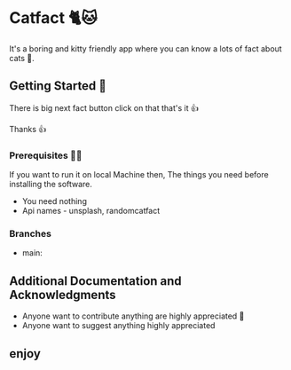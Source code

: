 # Catfact 🐈🐱 

It's a boring and kitty friendly app where you can know a lots of fact about cats 🔎.

## Getting Started 🤌

There is big next fact button click on that that's it 👍

Thanks 👍 


### Prerequisites 🧑‍💻

If you want to run it on local Machine then, The things you need before installing the software.

* You need nothing
* Api names - unsplash, randomcatfact  

### Branches

* main:

## Additional Documentation and Acknowledgments

* Anyone want to contribute anything are highly appreciated 🙏
* Anyone want to suggest anything highly appreciated 

## enjoy

